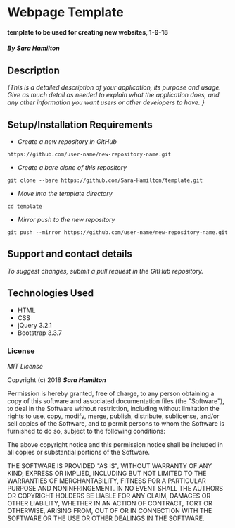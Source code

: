 # Webpage Template

#### template to be used for creating new websites, 1-9-18

#### _By Sara Hamilton_

## Description

_{This is a detailed description of your application, its purpose and usage.  Give as much detail as needed to explain what the application does, and any other information you want users or other developers to have. }_

## Setup/Installation Requirements

* _Create a new repository in GitHub_
```
https://github.com/user-name/new-repository-name.git
```

* _Create a bare clone of this repository_
```
git clone --bare https://github.com/Sara-Hamilton/template.git
```

* _Move into the template directory_
```
cd template
```

* _Mirror push to the new repository_
```
git push --mirror https://github.com/user-name/new-repository-name.git
```

## Support and contact details

_To suggest changes, submit a pull request in the GitHub repository._

## Technologies Used

* HTML
* CSS
* jQuery 3.2.1
* Bootstrap 3.3.7

### License

*MIT License*

Copyright (c) 2018 **_Sara Hamilton_**

Permission is hereby granted, free of charge, to any person obtaining a copy
of this software and associated documentation files (the "Software"), to deal
in the Software without restriction, including without limitation the rights
to use, copy, modify, merge, publish, distribute, sublicense, and/or sell
copies of the Software, and to permit persons to whom the Software is
furnished to do so, subject to the following conditions:

The above copyright notice and this permission notice shall be included in all
copies or substantial portions of the Software.

THE SOFTWARE IS PROVIDED "AS IS", WITHOUT WARRANTY OF ANY KIND, EXPRESS OR
IMPLIED, INCLUDING BUT NOT LIMITED TO THE WARRANTIES OF MERCHANTABILITY,
FITNESS FOR A PARTICULAR PURPOSE AND NONINFRINGEMENT. IN NO EVENT SHALL THE
AUTHORS OR COPYRIGHT HOLDERS BE LIABLE FOR ANY CLAIM, DAMAGES OR OTHER
LIABILITY, WHETHER IN AN ACTION OF CONTRACT, TORT OR OTHERWISE, ARISING FROM,
OUT OF OR IN CONNECTION WITH THE SOFTWARE OR THE USE OR OTHER DEALINGS IN THE
SOFTWARE.
